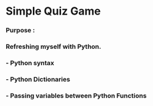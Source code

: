 # Simple Quiz Game

### Purpose :
###    Refreshing myself with Python.
###       - Python syntax
###       - Python Dictionaries
###       - Passing variables between Python Functions
